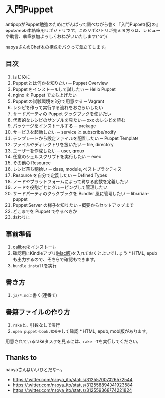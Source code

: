 # 入門Puppet

antipopがPuppet勉強のためにがんばって調べながら書く『入門Puppet(仮)の』epub/mobi本執筆用リポジトリです。このリポジトリが見える方々は、レビューや助言、執筆参加よろしくおねがいいたします(^o^)/

naoyaさんのChef本の構成をパクって章立てします。

## 目次

  1.  はじめに
  2.  Puppet とは何かを知りたい ─ Puppet Overview
  3.  Puppet をインストールして試したい ─ Hello Puppet
  4.  nginx を Puppet で立ち上げたい
  5.  Puppet の試験環境を3分で用意する ─ Vagrant
  6.  レシピを作って実行する流れをおさらいしたい
  7.  サードパーティの Puppet クックブックを使いたい
  8.  代表的なレシピのサンプルを見たい ─ xxx のレシピを読む
  9.  パッケージをインストールする ─ package
  10. サービスを起動したい ─ service と subscribe/notify
  11. テンプレートから設定ファイルを配置したい ─ Puppet Template
  12. ファイルやディレクトリを扱いたい ─ file, directory
  13. ユーザーを作成したい ─ user, group
  14. 任意のシェルスクリプトを実行したい ─ exec
  15. その他の Resource
  16. レシピ落ち穂拾い ─ class, module, ベストプラクティス
  17. Resource を自分で定義したい ─ Defined Types
  18. ノードやプラットフォームによって異なる変数を定義したい
  19. ノードを役割ごとにグルーピングして管理したい
  20. サードパーティのクックブックを Bundler 風に管理したい ─ librarian-puppet
  21. Puppet Server の様子を知りたい - 概要からセットアップまで
  22. どこまでを Puppet でやるべきか
  24. おわりに

## 事前準備

  1. [calibre](http://calibre-ebook.com/)をインストール
  2. 確認用にKindleアプリ([Mac版](http://www.amazon.com/gp/feature.html?ie=UTF8&docId=1000464931))を入れておくとよいでしょう
    * HTML, epubも出力するので、そちらで確認もできます。
  3. `bundle install`を実行

## 書き方

  1. `ja/*.md`に書く(連番で)

## 書籍ファイルの作り方

  1. `rake`と、引数なしで実行
  2. `open puppet-book.拡張子`して確認
    * HTML, epub, mobi版があります。

用意されているrakeタスクを見るには、`rake -T`を実行してください。

## Thanks to

naoyaさんはいいひとだな〜。

  * https://twitter.com/naoya_ito/status/312557007326572544
  * https://twitter.com/naoya_ito/status/312558894041923584
  * https://twitter.com/naoya_ito/status/312559368774221824
